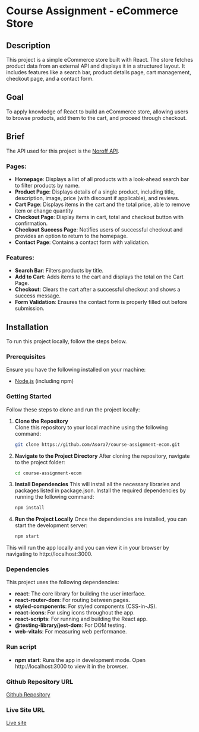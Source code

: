 # Course Assignment - eCommerce Store

## Description

This project is a simple eCommerce store built with React. The store fetches product data from an external API and displays it in a structured layout. It includes features like a search bar, product details page, cart management, checkout page, and a contact form. 

## Goal

To apply knowledge of React to build an eCommerce store, allowing users to browse products, add them to the cart, and proceed through checkout.

## Brief

The API used for this project is the [Noroff API](https://v2.api.noroff.dev/online-shop).

### Pages:
- **Homepage**: Displays a list of all products with a look-ahead search bar to filter products by name.
- **Product Page**: Displays details of a single product, including title, description, image, price (with discount if applicable), and reviews.
- **Cart Page**: Displays items in the cart and the total price, able to remove item or change quantity
- **Checkout Page**: Display items in cart, total and checkout button with confirmation.
- **Checkout Success Page**: Notifies users of successful checkout and provides an option to return to the homepage.
- **Contact Page**: Contains a contact form with validation.

### Features:
- **Search Bar**: Filters products by title.
- **Add to Cart**: Adds items to the cart and displays the total on the Cart Page.
- **Checkout**: Clears the cart after a successful checkout and shows a success message.
- **Form Validation**: Ensures the contact form is properly filled out before submission.

## Installation

To run this project locally, follow the steps below.

### Prerequisites
Ensure you have the following installed on your machine:

- [Node.js](https://nodejs.org/en/) (including npm)

### Getting Started

Follow these steps to clone and run the project locally:

1. **Clone the Repository**  
   Clone this repository to your local machine using the following command:
   ```bash
   git clone https://github.com/Asora7/course-assignment-ecom.git
2. **Navigate to the Project Directory**
   After cloning the repository, navigate to the project folder:
   ```bash
   cd course-assignment-ecom
3. **Install Dependencies**
   This will install all the necessary libraries and packages listed in package.json. Install the required dependencies by running the following command: 
   ```bash
   npm install
4. **Run the Project Locally**
   Once the dependencies are installed, you can start the development server:
   ```bash
   npm start
This will run the app locally and you can view it in your browser by navigating to http://localhost:3000.

### Dependencies
This project uses the following dependencies:
- **react**: The core library for building the user interface.
- **react-router-dom**: For routing between pages.
- **styled-components**: For styled components (CSS-in-JS).
- **react-icons**: For using icons throughout the app.
- **react-scripts**: For running and building the React app.
- **@testing-library/jest-dom**: For DOM testing.
- **web-vitals**: For measuring web performance.

### Run script
- **npm start**:  Runs the app in development mode. Open http://localhost:3000 to view it in the browser.

### Github Repository URL
[Github Repository](https://github.com/Asora7/course-assignment-ecom)

### Live Site URL
[Live site](https://urbannestecom.netlify.app)



   
